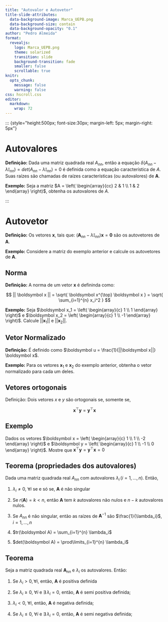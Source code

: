 ```yaml
---
title: "Autovalor e Autovetor"
title-slide-attributes:
  data-background-image: Marca_UEPB.png
  data-background-size: contain
  data-background-opacity: "0.1"
author: "Pedro Almeida"
format: 
  revealjs: 
    logo: Marca_UEPB.png
    theme: solarized
    transition: slide
    background-transition: fade
    smaller: false
    scrollable: true
knitr:
  opts_chunk:
    message: false
    warning: false
css: hscroll.css
editor: 
  markdown: 
    wrap: 72
---
```



::: {style="height:500px; font-size:30px; margin-left: 5px; margin-right: 5px"}

# Autovalores

**Definição:** Dada uma matriz quadrada real $A_{nn}$, então a equação $\delta\left( A_{nn} - \lambda \mathbb{I}_{nn}  \right) = det( A_{nn} - \lambda \mathbb{I}_{nn} ) = 0$ é definida como a equação característica de $A$. Suas raízes são chamadas de raízes características (ou autovalores) de $\boldsymbol A$. 


**Exemplo:** Seja a matriz $A = \left( \begin{array}{cc} 2 & 1 \\ 1 & 2 \end{array} \right)$, obtenha os autovalores de $A$.

:::

# Autovetor 

**Definição:** Os vetores $\boldsymbol x$, tais que: 
$\left( \boldsymbol{A}_{nn} - \lambda \boldsymbol{\mathbb{I}}_{nn}  \right)\boldsymbol x  = \boldsymbol 0$  são os autovetores de $\boldsymbol A$. 

**Exemplo:** Considere a matriz do exemplo anterior e calcule os autovetores de $\boldsymbol A$. 

## Norma

**Definição:** A norma de um vetor $\boldsymbol x$ é defininda como: 


$$
|| \boldsymbol x || =  \sqrt{ \boldsymbol x^{\top} \boldsymbol x } = \sqrt{ \sum_{i=1}^{n} x_i^2 }
$$

**Exemplo:** Seja $\boldsymbol x_1 = \left( \begin{array}{c} 1 \\ 1 \end{array}  \right)$ e $\boldsymbol x_2 = \left( \begin{array}{c} 1 \\ -1 \end{array}  \right)$. Calcule $|| \boldsymbol x_1 ||$ e $|| \boldsymbol x_2 ||$. 


## Vetor Normalizado

**Definição:** É definido como $\boldsymbol u = \frac{1}{||\boldsymbol x||} \boldsymbol x$. 


**Exemplo:** Para os vetores $\boldsymbol x_1$ e $\boldsymbol x_2$ do exemplo anterior, obtenha o vetor normalizado para cada um deles. 


## Vetores ortogonais 

Definição: Dois vetores $x$ e $y$ são ortogonais se, somente se,


$$
\boldsymbol x^{\top} \boldsymbol y = \boldsymbol y^{\top} \boldsymbol x
$$


## Exemplo 

Dados os vetores $\boldsymbol x = \left( \begin{array}{c} 1 \\ 1 \\ -2 \end{array}  \right)$ e $\boldsymbol y = \left( \begin{array}{c} 1 \\ -1 \\ 0 \end{array}  \right)$. Mostre que $\boldsymbol x^{\top}\boldsymbol y = \boldsymbol y^{\top}\boldsymbol x = 0$

## Teorema (propriedades dos autovalores)

Dada uma matriz quadrada real $A_{nn}$ com autovalores $\lambda_i \, (i = 1, \ldots, n)$. Então, 

1. $\lambda_i \neq 0$, $\forall i$ se e só se, $\boldsymbol A$ é não singular

2. Se $r(\boldsymbol A) = k < n$, então $\boldsymbol A$ tem $k$ autovalores não nulos e $n-k$ autovalores nulos.

3. Se $A_{nn}$ é não singular, então as raízes de $\boldsymbol A^{-1}$ são $\frac{1}{\lambda_i}$, $i = 1, \ldots, n$

4. $tr(\boldsymbol A) = \sum_{i=1}^{n} \lambda_i$ 

5. $det(\boldsymbol A) = \prod\limits_{i=1}^{n} \lambda_i$

## Teorema 

Seja a matriz quadrada real $\boldsymbol A_{nn}$ e $\lambda_i$ os autovalores. Então:

1. Se $\lambda_i > 0, \forall i$, então, $\boldsymbol A$ é positiva definida

2. Se $\lambda_i \geq 0$, $\forall i$ e $\exists \, \lambda_i = 0$, então, $\boldsymbol A$ é semi positiva definida;

3. $\lambda_i < 0$, $\forall i$, então, $\boldsymbol A$ é negativa definida;

4. Se $\lambda_i \leq 0$, $\forall i$ e $\exists \, \lambda_i = 0$, então, $\boldsymbol A$ é semi negativa definida;




